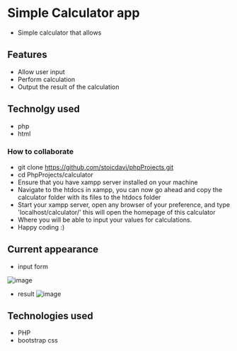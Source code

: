 # Simple Calculator app
- Simple calculator that allows
## Features
- Allow user input
- Perform calculation
- Output the result of the calculation

## Technolgy used
- php
- html
### How to collaborate
- git clone https://github.com/stoicdavi/phpProjects.git
- cd PhpProjects/calculator
- Ensure that you have xampp server installed on your machine
- Navigate to the htdocs in xampp, you can now go ahead and copy the calculator folder with its files to the htdocs folder
- Start your xampp server, open any browser of your preference, and type 'localhost/calculator/' this will open the homepage of this calculator
- Where  you will be able to input your values for calculations.
- Happy coding :)
## Current appearance
- input form

![image](https://github.com/stoicdavi/phpProjects/assets/117593948/6e7415ab-a923-4f31-96c5-f96bb94e30e2)


- result
![image](https://github.com/stoicdavi/phpProjects/assets/117593948/97312211-70ad-4b92-8ee3-de1c9af36da9)
## Technologies used
- PHP
- bootstrap css
